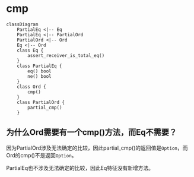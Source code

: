 # cmp



```mermaid
classDiagram
	PartialEq <|-- Eq
	PartialEq <|-- PartialOrd
	PartialOrd <|-- Ord
	Eq <|-- Ord
	class Eq {
		assert_receiver_is_total_eq()
	}
	class PartialEq {
		eq() bool
		ne() bool
	}
	class Ord {
		cmp()
	}
	class PartialOrd {
		partial_cmp()
	}
```

## 为什么Ord需要有一个cmp()方法，而Eq不需要？

因为PartialOrd涉及无法确定的比较，因此partial_cmp()的返回值是`Option`，而Ord的cmp()不是返回`Option`。

PartialEq也不涉及无法确定的比较，因此Eq特征没有新增方法。
